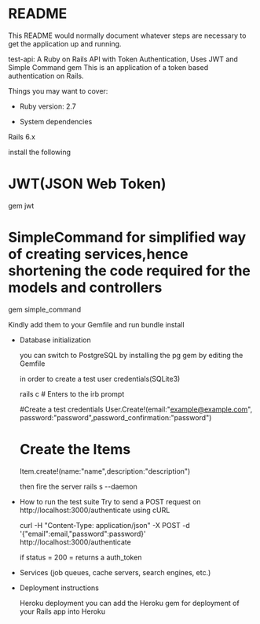 # README

This README would normally document whatever steps are necessary to get the
application up and running.


test-api: A Ruby on Rails API with Token Authentication, Uses JWT and Simple Command gem
This is an application of a token based authentication on Rails. 


Things you may want to cover:

* Ruby version: 2.7

* System dependencies 

Rails 6.x

install the following
 # JWT(JSON Web Token)
 gem jwt
 # SimpleCommand for simplified way of creating services,hence shortening the code required for the models and controllers
 gem simple_command

 Kindly add them to your Gemfile and run bundle install
 
* Database initialization

  you can switch to PostgreSQL by installing the pg gem by editing the Gemfile
  
  in order to create a test user credentials(SQLite3)

  rails c  # Enters to the irb prompt
  
  #Create a test credentials
  User.Create!(email:"example@example.com", password:"password",password_confirmation:"password")

  # Create the Items 
  Item.create!(name:"name",description:"description")


  then fire the server
  rails s --daemon 


* How to run the test suite
  Try to send a POST request on http://localhost:3000/authenticate using cURL
  
  curl -H "Content-Type: application/json" -X POST -d '{"email":email,"password":password}' http://localhost:3000/authenticate

  if status = 200 = returns a auth_token 

* Services (job queues, cache servers, search engines, etc.)

* Deployment instructions

  Heroku deployment 
  you can add the Heroku gem for deployment of your Rails app into Heroku
